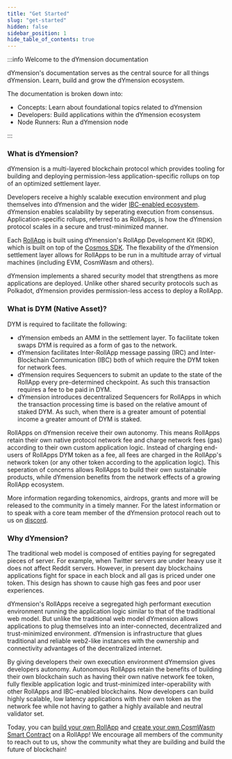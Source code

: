 ```yaml
---
title: "Get Started"
slug: "get-started"
hidden: false
sidebar_position: 1
hide_table_of_contents: true
---
```


:::info Welcome to the dYmension documentation

dYmension's documentation serves as the central source for all things dYmension. Learn, build and grow the dYmension ecosystem.

The documentation is broken down into:

- Concepts: Learn about foundational topics related to dYmension
- Developers: Build applications within the dYmension ecosystem
- Node Runners: Run a dYmension node

:::

### What is dYmension?

dYmension is a multi-layered blockchain protocol which provides tooling for building and deploying permission-less application-specific rollups on top of an optimized settlement layer.

Developers receive a highly scalable execution environment and plug themselves into dYmension and the wider [IBC-enabled ecosystem](https://mapofzones.com/). dYmension enables scalability by seperating execution from consensus. Application-specific rollups, referred to as RollApps, is how the dYmension protocol scales in a secure and trust-minimized manner.

Each [RollApp](/docs/concepts/rollapps.md) is built using dYmension's RollApp Development Kit (RDK), which is built on top of the [Cosmos SDK](https://docs.cosmos.network/). The flexability of the dYmension settlement layer allows for RollApps to be run in a multitude array of virtual machines (including EVM, CosmWasm and others).

dYmension implements a shared security model that strengthens as more applications are deployed. Unlike other shared security protocols such as Polkadot, dYmension provides permission-less access to deploy a RollApp.

### What is DYM (Native Asset)?

DYM is required to facilitate the following:

- dYmension embeds an AMM in the settlement layer. To facilitate token swaps DYM is required as a form of gas to the network.
- dYmension facilitates Inter-RollApp message passing (IRC) and Inter-Blockchain Communication (IBC) both of which require the DYM token for network fees.
- dYmension requires Sequencers to submit an update to the state of the RollApp every pre-determined checkpoint. As such this transaction requires a fee to be paid in DYM.
- dYmension introduces decentralized Sequencers for RollApps in which the transaction processing time is based on the relative amount of staked DYM. As such, when there is a greater amount of potential income a greater amount of DYM is staked.

RollApps on dYmension receive their own autonomy. This means RollApps retain their own native protocol network fee and charge network fees (gas) according to their own custom application logic. Instead of charging end-users of RollApps DYM token as a fee, all fees are charged in the RollApp's network token (or any other token according to the application logic). This seperation of concerns allows RollApps to build their own sustainable products, while dYmension benefits from the network effects of a growing RollApp ecosystem.

More information regarding tokenomics, airdrops, grants and more will be released to the community in a timely manner. For the latest information or to speak with a core team member of the dYmension protocol reach out to us on [discord](http://discord.gg/dymension).

### Why dYmension?

The traditional web model is composed of entities paying for segregated pieces of server. For example, when Twitter servers are under heavy use it does not affect Reddit servers. However, in present day blockchains applications fight for space in each block and all gas is priced under one token. This design has shown to cause high gas fees and poor user experiences.

dYmension's RollApps receive a segregated high performant execution environment running the application logic similar to that of the traditional web model. But unlike the traditional web model dYmension allows applications to plug themselves into an inter-connected, decentralized and trust-minimized environment. dYmension is infrastructure that glues traditional and reliable web2-like instances with the ownership and connectivity advantages of the decentralized internet.

By giving developers their own execution environment dYmemsion gives developers autonomy. Autonomous RollApps retain the benefits of building their own blockchain such as having their own native network fee token, fully flexible application logic and trust-minimized inter-operability with other RollApps and IBC-enabled blockchains. Now developers can build highly scalable, low latency applications with their own token as the network fee while not having to gather a highly available and neutral validator set.

Today, you can [build your own RollApp](/docs/tutorials/rollapp/index.md) and [create your own CosmWasm Smart Contract](/docs/tutorials/smart-contract/index.md) on a RollApp! We encourage all members of the community to reach out to us, show the community what they are building and build the future of blockchain!
